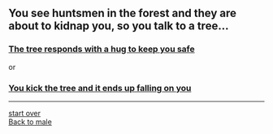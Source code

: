 ## You see huntsmen in the forest and they are about to kidnap you, so you talk to a tree...   
### [The tree responds with a hug to keep you safe](stay-home.md)  
or  
### [You kick the tree and it ends up falling on you](continue.md)  
---
[start over](start.md)  
[Back to male](male.md)

